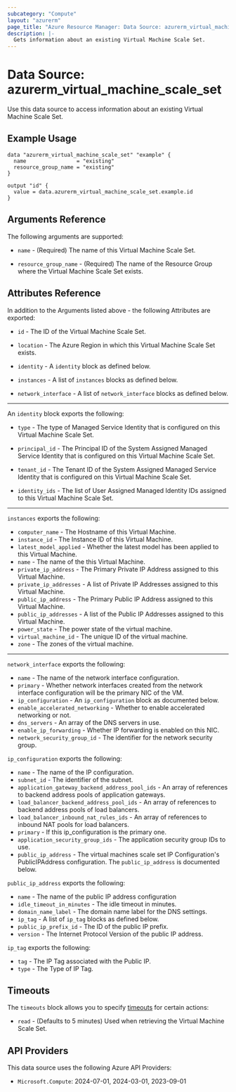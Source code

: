 ```yaml
---
subcategory: "Compute"
layout: "azurerm"
page_title: "Azure Resource Manager: Data Source: azurerm_virtual_machine_scale_set"
description: |-
  Gets information about an existing Virtual Machine Scale Set.
---
```


# Data Source: azurerm_virtual_machine_scale_set

Use this data source to access information about an existing Virtual Machine Scale Set.

## Example Usage

```hcl
data "azurerm_virtual_machine_scale_set" "example" {
  name                = "existing"
  resource_group_name = "existing"
}

output "id" {
  value = data.azurerm_virtual_machine_scale_set.example.id
}
```

## Arguments Reference

The following arguments are supported:

* `name` - (Required) The name of this Virtual Machine Scale Set.

* `resource_group_name` - (Required) The name of the Resource Group where the Virtual Machine Scale Set exists.

## Attributes Reference

In addition to the Arguments listed above - the following Attributes are exported:

* `id` - The ID of the Virtual Machine Scale Set.

* `location` - The Azure Region in which this Virtual Machine Scale Set exists.

* `identity` - A `identity` block as defined below.

* `instances` - A list of `instances` blocks as defined below.

* `network_interface` - A list of `network_interface` blocks as defined below.

---

An `identity` block exports the following:

* `type` - The type of Managed Service Identity that is configured on this Virtual Machine Scale Set.

* `principal_id` - The Principal ID of the System Assigned Managed Service Identity that is configured on this Virtual Machine Scale Set.

* `tenant_id` - The Tenant ID of the System Assigned Managed Service Identity that is configured on this Virtual Machine Scale Set.

* `identity_ids` - The list of User Assigned Managed Identity IDs assigned to this Virtual Machine Scale Set.

---

`instances` exports the following:

* `computer_name` - The Hostname of this Virtual Machine.
* `instance_id` - The Instance ID of this Virtual Machine.
* `latest_model_applied` - Whether the latest model has been applied to this Virtual Machine.
* `name` - The name of the this Virtual Machine.
* `private_ip_address` - The Primary Private IP Address assigned to this Virtual Machine.
* `private_ip_addresses` - A list of Private IP Addresses assigned to this Virtual Machine.
* `public_ip_address` - The Primary Public IP Address assigned to this Virtual Machine.
* `public_ip_addresses` - A list of the Public IP Addresses assigned to this Virtual Machine.
* `power_state` - The power state of the virtual machine.
* `virtual_machine_id` - The unique ID of the virtual machine.
* `zone` - The zones of the virtual machine.

---

`network_interface` exports the following:

* `name` - The name of the network interface configuration.
* `primary` - Whether network interfaces created from the network interface configuration will be the primary NIC of the VM.
* `ip_configuration` - An `ip_configuration` block as documented below.
* `enable_accelerated_networking` - Whether to enable accelerated networking or not.
* `dns_servers` - An array of the DNS servers in use.
* `enable_ip_forwarding` - Whether IP forwarding is enabled on this NIC.
* `network_security_group_id` - The identifier for the network security group.

`ip_configuration` exports the following:

* `name` - The name of the IP configuration.
* `subnet_id` - The identifier of the subnet.
* `application_gateway_backend_address_pool_ids` - An array of references to backend address pools of application gateways.
* `load_balancer_backend_address_pool_ids` - An array of references to backend address pools of load balancers.
* `load_balancer_inbound_nat_rules_ids` - An array of references to inbound NAT pools for load balancers.
* `primary` -  If this ip_configuration is the primary one.
* `application_security_group_ids` -  The application security group IDs to use.
* `public_ip_address` - The virtual machines scale set IP Configuration's PublicIPAddress configuration. The `public_ip_address` is documented below.

`public_ip_address` exports the following:

* `name` - The name of the public IP address configuration
* `idle_timeout_in_minutes` - The idle timeout in minutes.
* `domain_name_label` - The domain name label for the DNS settings.
* `ip_tag` - A list of `ip_tag` blocks as defined below.
* `public_ip_prefix_id` - The ID of the public IP prefix.
* `version` - The Internet Protocol Version of the public IP address.

`ip_tag` exports the following:

* `tag` - The IP Tag associated with the Public IP.
* `type` - The Type of IP Tag.

## Timeouts

The `timeouts` block allows you to specify [timeouts](https://www.terraform.io/language/resources/syntax#operation-timeouts) for certain actions:

* `read` - (Defaults to 5 minutes) Used when retrieving the Virtual Machine Scale Set.

## API Providers
<!-- This section is generated, changes will be overwritten -->
This data source uses the following Azure API Providers:

* `Microsoft.Compute`: 2024-07-01, 2024-03-01, 2023-09-01
